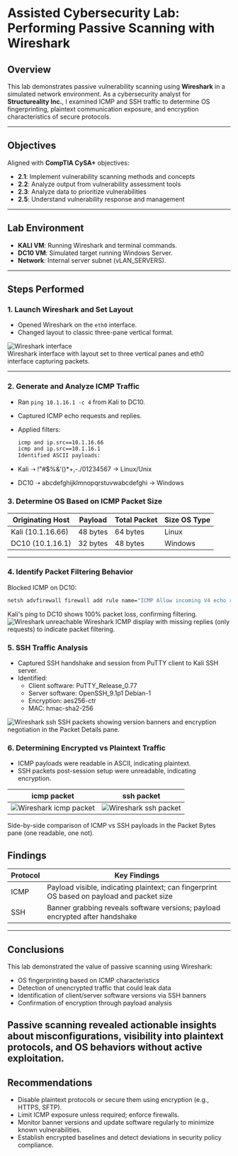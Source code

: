 # Assisted Cybersecurity Lab: Performing Passive Scanning with Wireshark

## Overview

This lab demonstrates passive vulnerability scanning using **Wireshark** in a simulated network environment. As a cybersecurity analyst for **Structureality Inc.**, I examined ICMP and SSH traffic to determine OS fingerprinting, plaintext communication exposure, and encryption characteristics of secure protocols.

---

## Objectives

Aligned with **CompTIA CySA+** objectives:

- **2.1**: Implement vulnerability scanning methods and concepts
- **2.2**: Analyze output from vulnerability assessment tools
- **2.3**: Analyze data to prioritize vulnerabilities
- **2.5**: Understand vulnerability response and management

---

## Lab Environment

- **KALI VM**: Running Wireshark and terminal commands.
- **DC10 VM**: Simulated target running Windows Server.
- **Network**: Internal server subnet (vLAN_SERVERS).

---

## Steps Performed

### 1. Launch Wireshark and Set Layout

- Opened Wireshark on the `eth0` interface.
- Changed layout to classic three-pane vertical format.

![Wireshark interface ](images/wireshark_interface.jpg)  
Wireshark interface with layout set to three vertical panes and eth0 interface capturing packets.

---

### 2. Generate and Analyze ICMP Traffic

- Ran `ping 10.1.16.1 -c 4` from Kali to DC10.
- Captured ICMP echo requests and replies.
- Applied filters:

  ```bash
  icmp and ip.src==10.1.16.66
  icmp and ip.src==10.1.16.1
  Identified ASCII payloads:
  ```

- Kali ➝ !"#$%&'()\*+,-./01234567 → Linux/Unix
- DC10 ➝ abcdefghijklmnopqrstuvwabcdefghi → Windows

### 3. Determine OS Based on ICMP Packet Size

| Originating Host  | Payload  | Total Packet | Size OS Type |
| ----------------- | -------- | ------------ | ------------ |
| Kali (10.1.16.66) | 48 bytes | 64 bytes     | Linux        |
| DC10 (10.1.16.1)  | 32 bytes | 48 bytes     | Windows      |

---

### 4. Identify Packet Filtering Behavior

Blocked ICMP on DC10:

```bash
netsh advfirewall firewall add rule name="ICMP Allow incoming V4 echo request" protocol=icmpv4:8,any dir=in action=block
```

Kali's ping to DC10 shows 100% packet loss, confirming filtering.
![Wireshark unreachable ](images/wireshark_unreachable.jpg)
Wireshark ICMP display with missing replies (only requests) to indicate packet filtering.

### 5. SSH Traffic Analysis

- Captured SSH handshake and session from PuTTY client to Kali SSH server.
- Identified:
  - Client software: PuTTY_Release_0.77
  - Server software: OpenSSH_9.1p1 Debian-1
  - Encryption: aes256-ctr
  - MAC: hmac-sha2-256

![Wireshark ssh ](images/wireshark_ssh.jpg)
SSH packets showing version banners and encryption negotiation in the Packet Details pane.

### 6. Determining Encrypted vs Plaintext Traffic

- ICMP payloads were readable in ASCII, indicating plaintext.
- SSH packets post-session setup were unreadable, indicating encryption.

<!-- ![Wireshark icmp packet ](images/wireshark_icmp_packet.jpg)
![Wireshark ssh packet ](images/wireshark_ssh_packet.jpg) -->

|                         icmp packet                         |                        ssh packet                         |
| :---------------------------------------------------------: | :-------------------------------------------------------: |
| ![Wireshark icmp packet ](images/wireshark_icmp_packet.jpg) | ![Wireshark ssh packet ](images/wireshark_ssh_packet.jpg) |

Side-by-side comparison of ICMP vs SSH payloads in the Packet Bytes pane (one readable, one not).

## Findings

| Protocol | Key Findings                                                                               |
| -------- | ------------------------------------------------------------------------------------------ |
| ICMP     | Payload visible, indicating plaintext; can fingerprint OS based on payload and packet size |
| SSH      | Banner grabbing reveals software versions; payload encrypted after handshake               |

---

## Conclusions

This lab demonstrated the value of passive scanning using Wireshark:

- OS fingerprinting based on ICMP characteristics
- Detection of unencrypted traffic that could leak data
- Identification of client/server software versions via SSH banners
- Confirmation of encryption through payload analysis

## Passive scanning revealed actionable insights about misconfigurations, visibility into plaintext protocols, and OS behaviors without active exploitation.

## Recommendations

- Disable plaintext protocols or secure them using encryption (e.g., HTTPS, SFTP).
- Limit ICMP exposure unless required; enforce firewalls.
- Monitor banner versions and update software regularly to minimize known vulnerabilities.
- Establish encrypted baselines and detect deviations in security policy compliance.

